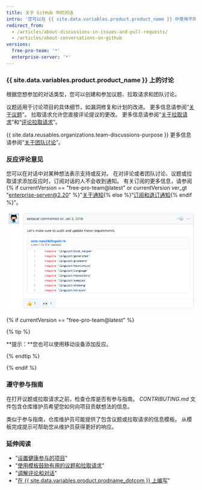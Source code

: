 ```yaml
---
title: 关于 GitHub 中的对话
intro: '您可以在 {{ site.data.variables.product.product_name }} 中使用不同类型的讨论来讨论特定项目和更改，以及更广泛的项目或团队目标。'
redirect_from:
  - /articles/about-discussions-in-issues-and-pull-requests/
  - /articles/about-conversations-on-github
versions:
  free-pro-team: '*'
  enterprise-server: '*'
---
```


### {{ site.data.variables.product.product_name }} 上的讨论

根据您想参加的对话类型，您可以创建和参加议题、拉取请求和团队讨论。

议题适用于讨论项目的具体细节，如漏洞修复和计划的改进。 更多信息请参阅“[关于议题](/articles/about-issues)”。 拉取请求允许您直接评论提议的更改。 更多信息请参阅“[关于拉取请求](/articles/about-pull-requests)”和“[评论拉取请求](/articles/commenting-on-a-pull-request)”。

{{ site.data.reusables.organizations.team-discussions-purpose }} 更多信息请参阅“[关于团队讨论](/articles/about-team-discussions)”。

### 反应评论意见

您可以在对话中对某种想法表示支持或反对。 在对评论或者团队讨论、议题或拉取请求添加反应时，订阅对话的人不会收到通知。 有关订阅的更多信息，请参阅{% if currentVersion == "free-pro-team@latest" or currentVersion ver_gt "enterprise-server@2.20" %}"[关于通知](/github/managing-subscriptions-and-notifications-on-github/about-notifications){% else %}“[订阅和退订通知](/github/receiving-notifications-about-activity-on-github/subscribing-to-and-unsubscribing-from-notifications){% endif %}”。

![包含反应的议题示例](/assets/images/help/repository/issue-reactions.png)

{% if currentVersion == "free-pro-team@latest" %}

{% tip %}

**提示：**您也可以使用移动设备添加反应。

{% endtip %}

{% endif %}
### 遵守参与指南

在打开议题或拉取请求之前，检查仓库是否有参与指南。 *CONTRIBUTING.md* 文件包含仓库维护员希望您如何向项目贡献想法的信息。

类似于参与指南，仓库维护员可能提供了包含议题或拉取请求的信息模板。 从模板完成提示可帮助您从维护员获得更好的响应。

### 延伸阅读

- "[设置健康参与的项目](/articles/setting-up-your-project-for-healthy-contributions)"
- "[使用模板鼓励有用的议题和拉取请求](/github/building-a-strong-community/using-templates-to-encourage-useful-issues-and-pull-requests)"
- "[调解评论和对话](/articles/moderating-comments-and-conversations)"
- "[在 {{ site.data.variables.product.prodname_dotcom }} 上编写](/articles/writing-on-github)"
